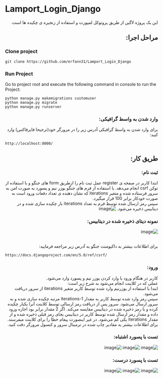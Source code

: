 # Lamport_Login_Django

<div dir="rtl">
این یک پروژه لاگین از طریق پروتوکل لمپورت و استفاده از زنجیره ی چکیده ها است.
</div>
<div dir="rtl">

## مراحل اجرا:

</div>

### Clone project

```
git clone https://github.com/erfann31/Lamport_Login_Django
```

### Run Project

Go to project root and execute the following command in console to run the Project:

```
python manage.py makemigrations customuser
python manage.py migrate
python manage.py runserver
```

<div dir="rtl">

### وارد شدن به واسط گرافیکی:

برای وارد شدن به واسط گرافیکی آدرس زیر را در مرورگر خود(ترجیحا فایرفاکس) وارد کنید:
</div>

```
http://localhost:8000/
```
<div dir="rtl">

## طریق کار:

### ثبت نام:

ابتدا کاربر در صفحه ی register عمل ثبت نام را ازطریق form های جنگو و با استفاده از توکن csrf انجام می‌دهد. با استفاده از فرم های جنگو یوزر نیم و پسورد به صورت امن به سرور فرستاده شده و متغیر iterations که نشان دهنده ی تعداد دفعات ورود است به صورت خودکار برابر 100 قرار میگیرد.<br>
سپس رمز ارسال شده توسط فرم به تعداد iterations بار چکیده سازی شده و در دیتابیس ذخیره می‌شود.
![image](https://github.com/erfann31/Lamport_Login_Django/assets/75057732/5347d6bf-6422-4423-8b09-614d2f1e497c)
### نمونه دیتای ذخیره شده در دیتابیس:
![image](https://github.com/erfann31/Lamport_Login_Django/assets/75057732/02c07dc8-ded4-4c39-a75f-7a17ba45929e)

<br>برای اطلاعات بیشتر به داکیومنت جنگو به آدرس زیر مراجعه فرمایید:
</div>

```
https://docs.djangoproject.com/en/5.0/ref/csrf/
```
<div dir="rtl">

### ورود:

کاربر در هنگام ورود با وارد کردن یوزر نیم و پسورد وارد می‌شود. <br>
عملی که در کلاینت انجام می‌شود به شرح زیر است:<br>
ابتدا با استفاده از یوزرنیم وارد شده توسط کاربر متغیر iterations از سرور دریافت می‌شود. <br>
سپس رمز وارد شده توسط کاربر به مقدار iterations-1 مرتبه چکیده سازی شده و به سرور ارسال می‌شود. سرور پس از دریافت رمز ارسالی توسط کلاینت آنرا یکبار چکیده کرده و با رمز ذخیره شده در دیتابیس مقایسه می‌کند. اگر 2 مقدار برابر بود اجازه ورود داده و مقدار رمز ارسال شده توسط کاربر در دیتابیس بجای رمز قبلی
ذخیره شده و از مقدار iterations یکی کم می‌شود. در غیر اینصورت پیغام خطا را برای کلاینت میفرستد.<br>
برای اطلاعات بیشتر به مقادیر چاپ شده در ترمینال سرور و کنسول مرورگر دقت کنید.
### تست با پسورد اشتباه:
![image](https://github.com/erfann31/Lamport_Login_Django/assets/75057732/21d432b3-70ae-45df-957e-65abee9ab412)
![image](https://github.com/erfann31/Lamport_Login_Django/assets/75057732/49e8eb0f-1165-4a51-94d8-02833b9a8bdc)
![image](https://github.com/erfann31/Lamport_Login_Django/assets/75057732/104ef1b3-160b-4406-a0fd-98a3c5efa4d2)
### تست با پسورد درست:
![image](https://github.com/erfann31/Lamport_Login_Django/assets/75057732/6222f7af-00ac-4068-9cf3-28e666ce7097)
![image](https://github.com/erfann31/Lamport_Login_Django/assets/75057732/b775ce66-93bc-4a6f-b42f-5d8ba5b02dc9)
![image](https://github.com/erfann31/Lamport_Login_Django/assets/75057732/4baab7da-4928-4e6e-8eb4-fdfec5f758db)



</div>
